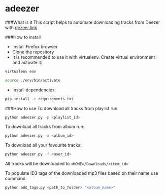 adeezer
============
###What is it
This script helps to automate downloading tracks from Deezer with [dezeer.link](http://deezer.link/)

###How to install
* Install Firefox browser
* Clone the repository
* It is recommended to use it with virtualenv. Create virtual environment and activate it:
```bash
virtualenv env
```
```bash
source ./env/bin/activate
```
* Install dependencies:
```bash
pip install -r requirements.txt
```

###How to use
To download all tracks from playlist run:
```bash
python adeezer.py -p <playlist_id>
```
To download all tracks from album run:
```bash
python adeezer.py -a <album_id>
```
To download all your favourite tracks:
```bash
python adeezer.py -f <user_id>
```

All tracks will be downloaded to `<HOME>/Downloads/<item_id>`

To populate ID3 tags of the downloaded mp3 files based on their name use command:
```bash
python add_tags.py <path_to_folder> "<album_name>"
```
